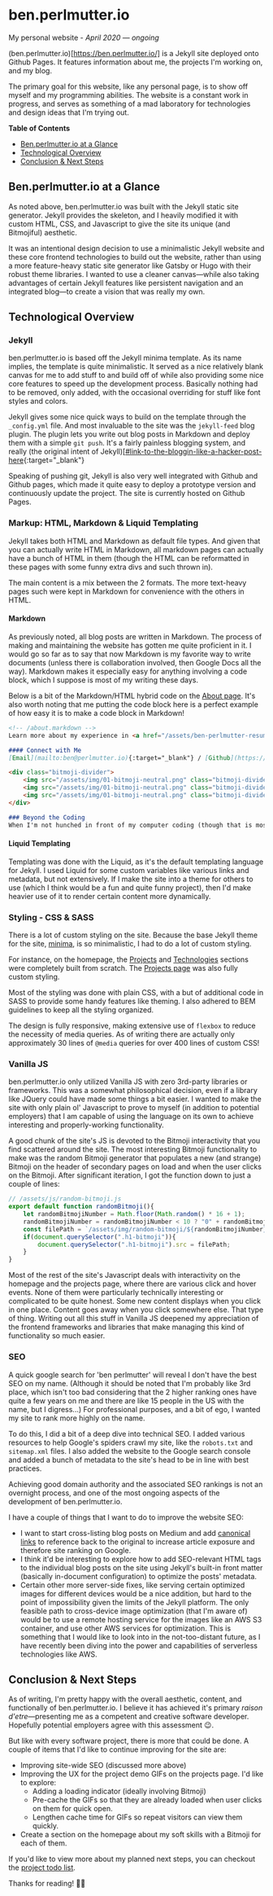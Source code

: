 # ben.perlmutter.io
My personal website - *April 2020 — ongoing*

(ben.perlmutter.io)[https://ben.perlmutter.io/] is a Jekyll site deployed onto Github Pages. It features information about me, the projects I'm working on, and my blog. 

The primary goal for this website, like any personal page, is to show off myself and my programming abilities. The website is a constant work in progress, and serves as something of a mad laboratory for technologies and design ideas that I'm trying out. 

<!--more-->

**Table of Contents**
  - [Ben.perlmutter.io at a Glance](#benperlmutterio-at-a-glance)
  - [Technological Overview](#technological-overview)
  - [Conclusion & Next Steps](#conclusion--next-steps)

## Ben.perlmutter.io at a Glance
As noted above, ben.perlmutter.io was built with the Jekyll static site generator. Jekyll provides the skeleton, and I heavily modified it with custom HTML, CSS, and Javascript to give the site its unique (and Bitmojiful) aesthetic.

It was an intentional design decision to use a minimalistic Jekyll website and these core frontend technologies to build out the website, rather than using a more feature-heavy static site generator like Gatsby or Hugo with their robust theme libraries. I wanted to use a cleaner canvas—while also taking advantages of certain  Jekyll features like persistent navigation and an integrated blog—to create a vision that was really my own. 

## Technological Overview
### Jekyll 
ben.perlmutter.io is based off the Jekyll minima template. As its name implies, the template is quite minimalistic. It served as a nice relatively blank canvas for me to add stuff to and build off of while also providing some nice core features to speed up the development process. Basically nothing had to be removed, only added, with the occasional overriding for stuff like font styles and colors.

Jekyll gives some nice quick ways to build on the template through the `_config.yml` file. And most invaluable to the site was the  `jekyll-feed` blog plugin. The plugin lets you write out blog posts in Markdown and deploy them with a simple `git push`. It's a fairly painless blogging system, and really (the original intent of Jekyll)[[#link-to-the-bloggin-like-a-hacker-post-here](https://tom.preston-werner.com/2008/11/17/blogging-like-a-hacker.html){:target="_blank"}

Speaking of pushing git, Jekyll is also very well integrated with Github and Github pages, which made it quite easy to deploy a prototype version and continuously update the project. The site is currently hosted on Github Pages.

### Markup: HTML, Markdown & Liquid Templating
Jekyll takes both HTML and Markdown as default file types. And given that you can actually write HTML in Markdown, all markdown pages can actually have a bunch of HTML in them (though the HTML can be reformatted in these pages with some funny extra divs and such thrown in). 

The main content is a mix between the 2 formats. The more text-heavy pages such were kept in Markdown for convenience with the others in HTML.

#### Markdown 
As previously noted, all blog posts are written in Markdown.  The process of making and maintaining the website has gotten me quite proficient in it. I would go so far as to say that now Markdown is my favorite way to write documents (unless there is collaboration involved, then Google Docs all the way). Markdown makes it especially easy for anything involving a code block, which I suppose is most of my writing these days.

Below is a bit of the Markdown/HTML hybrid code on the [About page](https://ben.perlmutter.io/about.html). It's also worth noting that me putting the code block here is a perfect example of how easy it is to make a code block in Markdown! 
```md
<!-- /about.markdown -->
Learn more about my experience in <a href="/assets/ben-perlmutter-resume.pdf" target="_blank" title="Ben Perlmutter resume">my resume</a>.

#### Connect with Me
[Email](mailto:ben@perlmutter.io){:target="_blank"} / [Github](https://github.com/bpmutter){:target="_blank"} / [LinkedIn](https://www.linkedin.com/in/ben-perlmutter-a410228a/){:target="_blank"} / [Twitter](https://twitter.com/bpmutter){:target="_blank"}

<div class="bitmoji-divider">
    <img src="/assets/img/01-bitmoji-neutral.png" class="bitmoji-divider__bitmoji">
    <img src="/assets/img/01-bitmoji-neutral.png" class="bitmoji-divider__bitmoji">
    <img src="/assets/img/01-bitmoji-neutral.png" class="bitmoji-divider__bitmoji">
</div>

### Beyond the Coding
When I'm not hunched in front of my computer coding (though that is most of my life these days), I like to read, practice yoga...
```

#### Liquid Templating 
Templating was done with the Liquid, as it's the default templating language for Jekyll. I used Liquid for some custom variables like various links and metadata, but not extensively. If I make the site into a theme for others to use (which I think would be a fun and quite funny project), then I'd make heavier use of it to render certain content more dynamically.

### Styling - CSS & SASS
There is a lot of custom styling on the site. Because the base Jekyll theme for the site, [minima](https://github.com/jekyll/minima), is so minimalistic, I had to do a lot of custom styling. 

For instance, on the homepage, the [Projects](https://ben.perlmutter.io/#projects) and [Technologies](https://ben.perlmutter.io/#technologies) sections were completely built from scratch. The [Projects page](https://ben.perlmutter.io/projects) was also fully custom styling. 

Most of the styling was done with plain CSS, with a but of additional code in SASS to provide some handy features like theming. I also adhered to BEM guidelines to keep all the styling organized. 

The design is fully responsive, making extensive use of `flexbox` to reduce the necessity of media queries. As of writing there are actually only approximately 30 lines of `@media` queries for over 400 lines of custom CSS! 

### Vanilla JS 
ben.perlmutter.io only utilized Vanilla JS with zero 3rd-party libraries or frameworks. This was a somewhat philosophical decision, even if a library like JQuery could have made some things a bit easier. I wanted to make the site with only plain ol' Javascript to prove to myself (in addition to potential employers) that I am capable of using the language on its own to achieve interesting and properly-working functionality. 

A good chunk of the site's JS is devoted to the Bitmoji interactivity that you find scattered around the site. The most interesting Bitmoji functionality to make was the random Bitmoji generator that populates a new (and strange) Bitmoji on the header of secondary pages on load and when the user clicks on the Bitmoji. After significant iteration, I got the function down to just a couple of lines: 
```js
// /assets/js/random-bitmoji.js
export default function randomBitmoji(){
    let randomBitmojiNumber = Math.floor(Math.random() * 16 + 1);
    randomBitmojiNumber = randomBitmojiNumber < 10 ? "0" + randomBitmojiNumber : randomBitmojiNumber;
    const filePath = `/assets/img/random-bitmoji/${randomBitmojiNumber}.png`;
    if(document.querySelector(".h1-bitmoji")){
        document.querySelector(".h1-bitmoji").src = filePath;
    }
}
```

Most of the rest of the site's Javascript deals with interactivity on the homepage and the projects page, where there are various click and hover events. None of them were particularly technically interesting or complicated to be quite honest. Some new content displays when you click in one place. Content goes away when you click somewhere else. That type of thing. Writing out all this stuff in Vanilla JS deepened my appreciation of the frontend frameworks and libraries that make managing this kind of functionality so much easier. 

### SEO 
A quick google search for 'ben perlmutter' will reveal I don't have the best SEO on my name. (Although it should be noted that I'm probably like 3rd place, which isn't too bad considering that the 2 higher ranking ones have quite a few years on me and there are like 15 people in the US with the name, but I digress...) For professional purposes, and a bit of ego, I wanted my site to rank more highly on the name. 

To do this, I did a bit of a deep dive into technical SEO. I added various resources to help Google's spiders crawl my site, like the `robots.txt` and `sitemap.xml` files. I also added the website to the Google search console and added a bunch of metadata to the site's head to be in line with best practices. 

Achieving good domain authority and the associated SEO rankings is not an overnight process, and one of the most ongoing aspects of the development of ben.perlmutter.io. 

I have a couple of things that I want to do to improve the website SEO: 
* I want to start cross-listing blog posts on Medium and add [canonical links](https://moz.com/learn/seo/canonicalization) to reference back to the original to increase article exposure and therefore site ranking on Google. 
* I think it'd be interesting to explore how to add SEO-relevant HTML tags to the individual blog posts on the site using Jekyll's built-in front matter (basically in-document configuration) to optimize the posts' metadata. 
* Certain other more server-side fixes, like serving certain optimized images for different devices would be a nice addition, but hard to the point of impossibility given the limits of the Jekyll platform. The only feasible path to cross-device image optimization (that I'm aware of) would be to use a remote hosting service for the images like an AWS S3 container, and use other AWS services for optimization. This is something that I would like to look into in the not-too-distant future, as I have recently been diving into the power and capabilities of serverless technologies like AWS. 

## Conclusion & Next Steps
As of writing, I'm pretty happy with the overall aesthetic, content, and functionally of ben.perlmutter.io. I believe it has achieved it's primary *raison d'etre*—presenting me as a competent and creative software developer. Hopefully potential employers agree with this assessment 😉.

But like with every software project, there is more that could be done. A couple of items that I'd like to continue improving for the site are: 
* Improving site-wide SEO (discussed more above)
* Improving the UX for the project demo GIFs on the projects page. I'd like to explore: 
  * Adding a loading indicator (ideally involving Bitmoji)
  * Pre-cache the GIFs so that they are already loaded when user clicks on them for quick open. 
  * Lengthen cache time for GIFs so repeat visitors can view them quickly. 
* Create a section on the homepage about my soft skills with a Bitmoji for each of them. 

If you'd like to view more about my planned next steps, you can checkout the [project todo list](https://github.com/bpmutter/ben.perlmutter.io/blob/master/_todo/project-todo.md). 

Thanks for reading! ✌🏼
